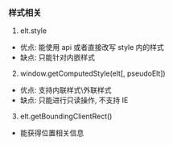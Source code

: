 ### 样式相关

1. elt.style

* 优点: 能使用 api 或者直接改写 style 内的样式
* 缺点: 只能针对内嵌样式

2. window.getComputedStyle(elt[, pseudoElt])

* 优点: 支持内联样式\外联样式
* 缺点: 只能进行只读操作, 不支持 IE

3. elt.getBoundingClientRect()

* 能获得位置相关信息